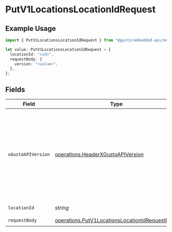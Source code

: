 # PutV1LocationsLocationIdRequest

## Example Usage

```typescript
import { PutV1LocationsLocationIdRequest } from "@gusto/embedded-api/models/operations/putv1locationslocationid.js";

let value: PutV1LocationsLocationIdRequest = {
  locationId: "<id>",
  requestBody: {
    version: "<value>",
  },
};
```

## Fields

| Field                                                                                                                                                                                                                        | Type                                                                                                                                                                                                                         | Required                                                                                                                                                                                                                     | Description                                                                                                                                                                                                                  |
| ---------------------------------------------------------------------------------------------------------------------------------------------------------------------------------------------------------------------------- | ---------------------------------------------------------------------------------------------------------------------------------------------------------------------------------------------------------------------------- | ---------------------------------------------------------------------------------------------------------------------------------------------------------------------------------------------------------------------------- | ---------------------------------------------------------------------------------------------------------------------------------------------------------------------------------------------------------------------------- |
| `xGustoAPIVersion`                                                                                                                                                                                                           | [operations.HeaderXGustoAPIVersion](../../models/operations/headerxgustoapiversion.md)                                                                                                                                       | :heavy_minus_sign:                                                                                                                                                                                                           | Determines the date-based API version associated with your API call. If none is provided, your application's [minimum API version](https://docs.gusto.com/embedded-payroll/docs/api-versioning#minimum-api-version) is used. |
| `locationId`                                                                                                                                                                                                                 | *string*                                                                                                                                                                                                                     | :heavy_check_mark:                                                                                                                                                                                                           | The UUID of the location                                                                                                                                                                                                     |
| `requestBody`                                                                                                                                                                                                                | [operations.PutV1LocationsLocationIdRequestBody](../../models/operations/putv1locationslocationidrequestbody.md)                                                                                                             | :heavy_check_mark:                                                                                                                                                                                                           | N/A                                                                                                                                                                                                                          |